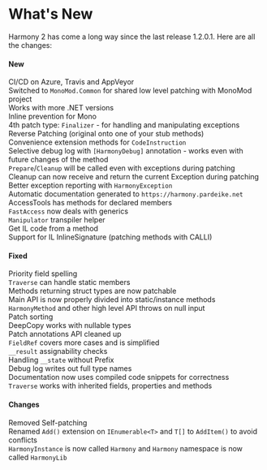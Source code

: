 # What's New

Harmony 2 has come a long way since the last release 1.2.0.1. Here are all the changes:

#### New

CI/CD on Azure, Travis and AppVeyor  
Switched to `MonoMod.Common` for shared low level patching with MonoMod project  
Works with more .NET versions  
Inline prevention for Mono  
4th patch type: `Finalizer` - for handling and manipulating exceptions  
Reverse Patching (original onto one of your stub methods)  
Convenience extension methods for `CodeInstruction`  
Selective debug log with `[HarmonyDebug]` annotation - works even with future changes of the method  
`Prepare`/`Cleanup` will be called even with exceptions during patching  
Cleanup can now receive and return the current Exception during patching  
Better exception reporting with `HarmonyException`  
Automatic documentation generated to `https://harmony.pardeike.net`  
AccessTools has methods for declared members  
`FastAccess` now deals with generics  
`Manipulator` transpiler helper  
Get IL code from a method  
Support for IL InlineSignature (patching methods with CALLI)

#### Fixed

Priority field spelling  
`Traverse` can handle static members  
Methods returning struct types are now patchable  
Main API is now properly divided into static/instance methods  
`HarmonyMethod` and other high level API throws on null input  
Patch sorting  
DeepCopy works with nullable types  
Patch annotations API cleaned up  
`FieldRef` covers more cases and is simplified  
`__result` assignability checks  
Handling `__state` without Prefix  
Debug log writes out full type names  
Documentation now uses compiled code snippets for correctness  
`Traverse` works with inherited fields, properties and methods

#### Changes

Removed Self-patching  
Renamed `Add()` extension on `IEnumerable<T>` and `T[]` to `AddItem()` to avoid conflicts  
`HarmonyInstance` is now called `Harmony` and `Harmony` namespace is now called `HarmonyLib`

